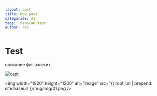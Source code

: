 ```yaml
---
layout: post
title: New post
categories: AI
tags:  nanoCAD test
author: drz
---
```

# Test

описание фиг взлетит

![capt](https://doctorRaz.github.io/hug/img/01.png)




<img width="1920" height="1200" alt="image" src="{{ root_url | prepend: site.baseurl }}/hug/img/01.png />
